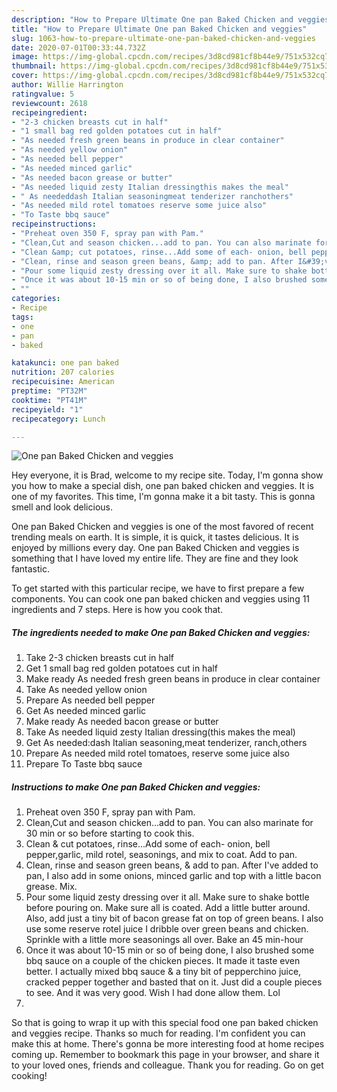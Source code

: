 ```yaml
---
description: "How to Prepare Ultimate One pan Baked Chicken and veggies"
title: "How to Prepare Ultimate One pan Baked Chicken and veggies"
slug: 1063-how-to-prepare-ultimate-one-pan-baked-chicken-and-veggies
date: 2020-07-01T00:33:44.732Z
image: https://img-global.cpcdn.com/recipes/3d8cd981cf8b44e9/751x532cq70/one-pan-baked-chicken-and-veggies-recipe-main-photo.jpg
thumbnail: https://img-global.cpcdn.com/recipes/3d8cd981cf8b44e9/751x532cq70/one-pan-baked-chicken-and-veggies-recipe-main-photo.jpg
cover: https://img-global.cpcdn.com/recipes/3d8cd981cf8b44e9/751x532cq70/one-pan-baked-chicken-and-veggies-recipe-main-photo.jpg
author: Willie Harrington
ratingvalue: 5
reviewcount: 2618
recipeingredient:
- "2-3 chicken breasts cut in half"
- "1 small bag red golden potatoes cut in half"
- "As needed fresh green beans in produce in clear container"
- "As needed yellow onion"
- "As needed bell pepper"
- "As needed minced garlic"
- "As needed bacon grease or butter"
- "As needed liquid zesty Italian dressingthis makes the meal"
- " As neededdash Italian seasoningmeat tenderizer ranchothers"
- "As needed mild rotel tomatoes reserve some juice also"
- "To Taste bbq sauce"
recipeinstructions:
- "Preheat oven 350 F, spray pan with Pam."
- "Clean,Cut and season chicken...add to pan. You can also marinate for 30 min or so before starting to cook this."
- "Clean &amp; cut potatoes, rinse...Add some of each- onion, bell pepper,garlic, mild rotel, seasonings, and mix to coat. Add to pan."
- "Clean, rinse and season green beans, &amp; add to pan. After I&#39;ve added to pan, I also add in some onions, minced garlic and top with a little bacon grease. Mix."
- "Pour some liquid zesty dressing over it all. Make sure to shake bottle before pouring on. Make sure all is coated. Add a little butter around. Also, add just a tiny bit of bacon grease fat on top of green beans. I also use some reserve rotel juice I dribble over green beans and chicken. Sprinkle with a little more seasonings all over. Bake an 45 min-hour"
- "Once it was about 10-15 min or so of being done, I also brushed some bbq sauce on a couple of the chicken pieces. It made it taste even better. I actually mixed bbq sauce &amp; a tiny bit of pepperchino juice, cracked pepper together and basted that on it. Just did a couple pieces to see. And it was very good. Wish I had done allow them. Lol"
- ""
categories:
- Recipe
tags:
- one
- pan
- baked

katakunci: one pan baked 
nutrition: 207 calories
recipecuisine: American
preptime: "PT32M"
cooktime: "PT41M"
recipeyield: "1"
recipecategory: Lunch

---
```



![One pan Baked Chicken and veggies](https://img-global.cpcdn.com/recipes/3d8cd981cf8b44e9/751x532cq70/one-pan-baked-chicken-and-veggies-recipe-main-photo.jpg)

Hey everyone, it is Brad, welcome to my recipe site. Today, I'm gonna show you how to make a special dish, one pan baked chicken and veggies. It is one of my favorites. This time, I'm gonna make it a bit tasty. This is gonna smell and look delicious.



One pan Baked Chicken and veggies is one of the most favored of recent trending meals on earth. It is simple, it is quick, it tastes delicious. It is enjoyed by millions every day. One pan Baked Chicken and veggies is something that I have loved my entire life. They are fine and they look fantastic.


To get started with this particular recipe, we have to first prepare a few components. You can cook one pan baked chicken and veggies using 11 ingredients and 7 steps. Here is how you cook that.

<!--inarticleads1-->

##### The ingredients needed to make One pan Baked Chicken and veggies:

1. Take 2-3 chicken breasts cut in half
1. Get 1 small bag red golden potatoes cut in half
1. Make ready As needed fresh green beans in produce in clear container
1. Take As needed yellow onion
1. Prepare As needed bell pepper
1. Get As needed minced garlic
1. Make ready As needed bacon grease or butter
1. Take As needed liquid zesty Italian dressing(this makes the meal)
1. Get  As needed:dash Italian seasoning,meat tenderizer, ranch,others
1. Prepare As needed mild rotel tomatoes, reserve some juice also
1. Prepare To Taste bbq sauce




<!--inarticleads2-->

##### Instructions to make One pan Baked Chicken and veggies:

1. Preheat oven 350 F, spray pan with Pam.
1. Clean,Cut and season chicken...add to pan. You can also marinate for 30 min or so before starting to cook this.
1. Clean &amp; cut potatoes, rinse...Add some of each- onion, bell pepper,garlic, mild rotel, seasonings, and mix to coat. Add to pan.
1. Clean, rinse and season green beans, &amp; add to pan. After I&#39;ve added to pan, I also add in some onions, minced garlic and top with a little bacon grease. Mix.
1. Pour some liquid zesty dressing over it all. Make sure to shake bottle before pouring on. Make sure all is coated. Add a little butter around. Also, add just a tiny bit of bacon grease fat on top of green beans. I also use some reserve rotel juice I dribble over green beans and chicken. Sprinkle with a little more seasonings all over. Bake an 45 min-hour
1. Once it was about 10-15 min or so of being done, I also brushed some bbq sauce on a couple of the chicken pieces. It made it taste even better. I actually mixed bbq sauce &amp; a tiny bit of pepperchino juice, cracked pepper together and basted that on it. Just did a couple pieces to see. And it was very good. Wish I had done allow them. Lol
1. 




So that is going to wrap it up with this special food one pan baked chicken and veggies recipe. Thanks so much for reading. I'm confident you can make this at home. There's gonna be more interesting food at home recipes coming up. Remember to bookmark this page in your browser, and share it to your loved ones, friends and colleague. Thank you for reading. Go on get cooking!
